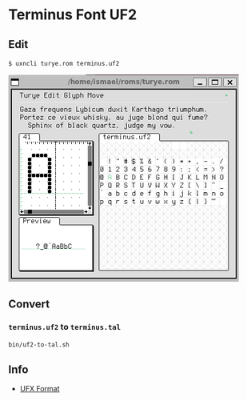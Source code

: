 # Terminus Font UF2

## Edit

```bash
$ uxncli turye.rom terminus.uf2
```

![turye-terminus](etc/turye-terminus.png)

## Convert

### `terminus.uf2` to `terminus.tal`

```bash
bin/uf2-to-tal.sh
```

## Info

* [UFX Format](https://wiki.xxiivv.com/site/ufx_format.html)
